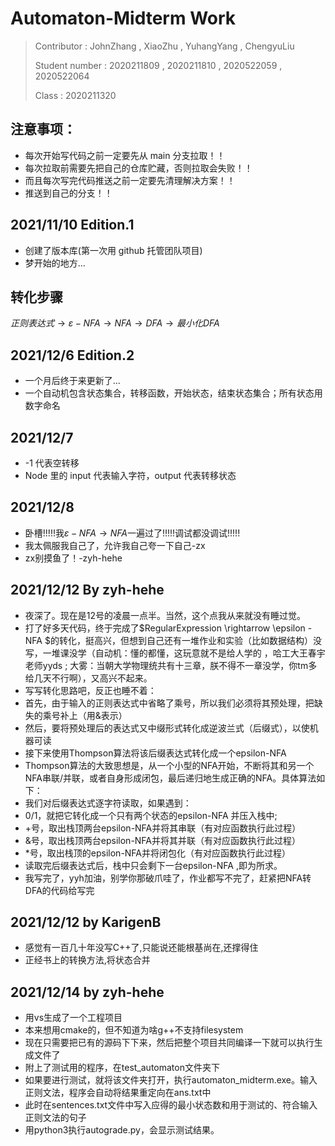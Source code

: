 <!--
 * @Author: your name
 * @Date: 2021-11-10 11:25:05
 * @LastEditTime: 2021-12-12 21:51:18
 * @LastEditors: Karigen B
 * @Description: 打开koroFileHeader查看配置 进行设置: https://github.com/OBKoro1/koro1FileHeader/wiki/%E9%85%8D%E7%BD%AE
 * @FilePath: \automaton-midterm\README.md
-->

# Automaton-Midterm Work

> Contributor : JohnZhang , XiaoZhu , YuhangYang , ChengyuLiu
>
> Student number : 2020211809 , 2020211810 , 2020522059 , 2020522064
>
> Class : 2020211320

## 注意事项：

- 每次开始写代码之前一定要先从 main 分支拉取！！
- 每次拉取前需要先把自己的仓库贮藏，否则拉取会失败！！
- 而且每次写完代码推送之前一定要先清理解决方案！！
- 推送到自己的分支！！

## 2021/11/10 Edition.1

- 创建了版本库(第一次用 github 托管团队项目)
- 梦开始的地方...

## 转化步骤

$正则表达式\to \varepsilon-NFA\to NFA\to DFA\to 最小化DFA$

## 2021/12/6 Edition.2

- 一个月后终于来更新了...
- 一个自动机包含状态集合，转移函数，开始状态，结束状态集合；所有状态用数字命名

## 2021/12/7

- -1 代表空转移
- Node 里的 input 代表输入字符，output 代表转移状态

## 2021/12/8

- 卧槽!!!!!我$\varepsilon-NFA\to NFA$一遍过了!!!!!调试都没调试!!!!!
- 我太佩服我自己了，允许我自己夸一下自己-zx
- zx别摸鱼了！-zyh-hehe

## 2021/12/12  By zyh-hehe

- 夜深了。现在是12号的凌晨一点半。当然，这个点我从来就没有睡过觉。
- 打了好多天代码，终于完成了$RegularExpression \rightarrow \epsilon -NFA $的转化，挺高兴，但想到自己还有一堆作业和实验（比如数据结构）没写，一堆课没学（自动机：懂的都懂，这玩意就不是给人学的 ，哈工大王春宇老师yyds ; 大雾：当朝大学物理统共有十三章，朕不得不一章没学，你tm多给几天不行啊），又高兴不起来。
-  写写转化思路吧，反正也睡不着：
- 首先，由于输入的正则表达式中省略了乘号，所以我们必须将其预处理，把缺失的乘号补上（用&表示）
- 然后，要将预处理后的表达式又中缀形式转化成逆波兰式（后缀式），以使机器可读
- 接下来使用Thompson算法将该后缀表达式转化成一个epsilon-NFA
- Thompson算法的大致思想是，从一个小型的NFA开始，不断将其和另一个NFA串联/并联，或者自身形成闭包，最后递归地生成正确的NFA。具体算法如下：
- 我们对后缀表达式逐字符读取，如果遇到：
- 0/1，就把它转化成一个只有两个状态的epsilon-NFA 并压入栈中; 
- +号，取出栈顶两台epsilon-NFA并将其串联（有对应函数执行此过程）
- &号，取出栈顶两台epsilon-NFA并将其并联（有对应函数执行此过程）
- *号，取出栈顶的epsilon-NFA并将闭包化（有对应函数执行此过程）
- 读取完后缀表达式后，栈中只会剩下一台epsilon-NFA ,即为所求。
- 我写完了，yyh加油，别学你那破爪哇了，作业都写不完了，赶紧把NFA转DFA的代码给写完

## 2021/12/12 by KarigenB
* 感觉有一百几十年没写C++了,只能说还能根基尚在,还撑得住
* 正经书上的转换方法,将状态合并

## 2021/12/14 by zyh-hehe

* 用vs生成了一个工程项目
* 本来想用cmake的，但不知道为啥g++不支持filesystem
* 现在只需要把已有的源码下下来，然后把整个项目共同编译一下就可以执行生成文件了
* 附上了测试用的程序，在test_automaton文件夹下
* 如果要进行测试，就将该文件夹打开，执行automaton_midterm.exe。输入正则文法，程序会自动将结果重定向在ans.txt中
* 此时在sentences.txt文件中写入应得的最小状态数和用于测试的、符合输入正则文法的句子
* 用python3执行autograde.py，会显示测试结果。

